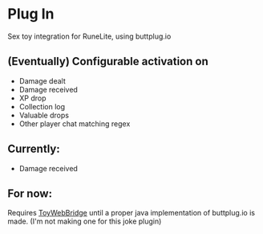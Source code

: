 # Plug In

Sex toy integration for RuneLite, using buttplug.io

## (Eventually) Configurable activation on
- Damage dealt
- Damage received
- XP drop
- Collection log
- Valuable drops
- Other player chat matching regex

## Currently:
- Damage received

## For now:
Requires [ToyWebBridge](https://github.com/kyrahabattoir/ToyWebBridge) until a proper java implementation of buttplug.io is made. (I'm not making one for this joke plugin)
